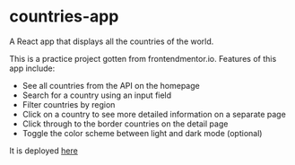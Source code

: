 
# countries-app
A React app that displays all the countries of the world. 

This is a practice project gotten from frontendmentor.io. Features of this app include:
<ul>
  <li>See all countries from the API on the homepage</li>
<li>Search for a country using an input field</li>
<li>Filter countries by region</li>
<li>Click on a country to see more detailed information on a separate page</li>
<li>Click through to the border countries on the detail page</li>
<li>Toggle the color scheme between light and dark mode (optional)</li>
</ul>

It is deployed [here](https://sarahchima.github.io/countries-app/)

